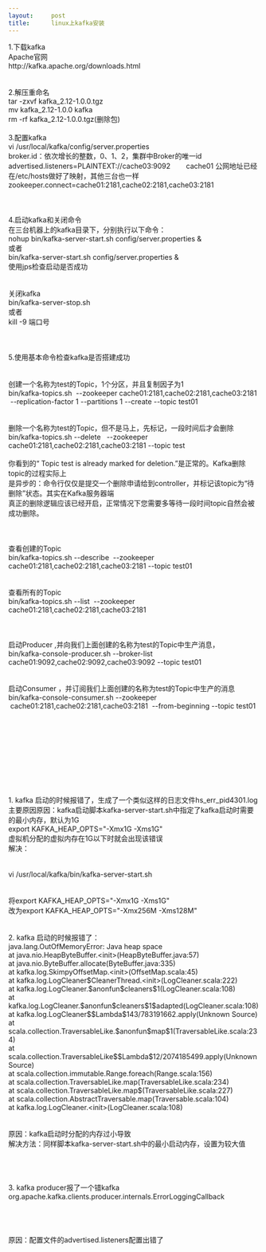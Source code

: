 ```yaml
---
layout:     post
title:      linux上kafka安装
---
```

<div id="article_content" class="article_content clearfix csdn-tracking-statistics" data-pid="blog" data-mod="popu_307" data-dsm="post">
								            <link rel="stylesheet" href="https://csdnimg.cn/release/phoenix/template/css/ck_htmledit_views-f76675cdea.css">
						<div class="htmledit_views" id="content_views">
                1.下载kafka <br><span>	</span>Apache官网<br><span>	</span>http://kafka.apache.org/downloads.html<br><br><br>2.解压重命名<br><span>	</span>tar -zxvf kafka_2.12-1.0.0.tgz<br><span>	</span>mv kafka_2.12-1.0.0 kafka<br><span>	</span>rm -rf kafka_2.12-1.0.0.tgz(删除包)<br><span>	</span><br>3.配置kafka<br><span>	</span>vi /usr/local/kafka/config/server.properties<br><span>	</span>broker.id：依次增长的整数，0、1、2，集群中Broker的唯一id<br><span>	</span>advertised.listeners=PLAINTEXT://cache03:9092        cache01 公网地址已经在/etc/hosts做好了映射，其他三台也一样<br><span>	</span>zookeeper.connect=cache01:2181,cache02:2181,cache03:2181<br><span>	</span><br><br><br>4.启动kafka和关闭命令<br><span>	</span>在三台机器上的kafka目录下，分别执行以下命令：<br><span>	</span>nohup bin/kafka-server-start.sh config/server.properties &amp;<br><span>	</span>或者<br><span>	</span>bin/kafka-server-start.sh config/server.properties &amp;<br><span>	</span>使用jps检查启动是否成功<br><span>	</span><br><span>	</span><br><span>	</span>关闭kafka <br><span>	</span>bin/kafka-server-stop.sh<br><span>	</span>或者<br><span>	</span>kill -9 端口号<br><span>	</span><br><br><br>5.使用基本命令检查kafka是否搭建成功<br><br><br><span>	</span>创建一个名称为test的Topic，1个分区，并且复制因子为1  <br><span>		</span>bin/kafka-topics.sh  --zookeeper cache01:2181,cache02:2181,cache03:2181  --replication-factor 1 --partitions 1 --create --topic test01<br><br><br><span>	</span>删除一个名称为test的Topic，但不是马上，先标记，一段时间后才会删除<span>	</span><br><span>		</span>bin/kafka-topics.sh --delete   --zookeeper cache01:2181,cache02:2181,cache03:2181 --topic test<br><span>		</span><br><span>		</span>你看到的“ Topic test is already marked for deletion.”是正常的。Kafka删除topic的过程实际上<br><span>		</span>是异步的：命令行仅仅是提交一个删除申请给到controller，并标记该topic为“待删除”状态。其实在Kafka服务器端<br><span>		</span>真正的删除逻辑应该已经开启，正常情况下您需要多等待一段时间topic自然会被成功删除。<br><br><br><span>		</span><br><span>	</span>查看创建的Topic  <br><span>		</span>bin/kafka-topics.sh --describe  --zookeeper cache01:2181,cache02:2181,cache03:2181 --topic test01<br><br><br><span>	</span>查看所有的Topic <span>	</span><br><span>		</span>bin/kafka-topics.sh --list  --zookeeper cache01:2181,cache02:2181,cache03:2181<br><br><br><span>		</span><br><span>	</span>启动Producer ,并向我们上面创建的名称为test的Topic中生产消息，  <br><span>		</span>bin/kafka-console-producer.sh --broker-list cache01:9092,cache02:9092,cache03:9092 --topic test01<br><br><br><span>	</span>启动Consumer ，并订阅我们上面创建的名称为test的Topic中生产的消息  <br><span>		</span>bin/kafka-console-consumer.sh --zookeeper  cache01:2181,cache02:2181,cache03:2181  --from-beginning --topic test01<br><br><br><br><br><br><br><br><br><br><br>1. kafka 启动的时候报错了，生成了一个类似这样的日志文件hs_err_pid4301.log<br><span>	</span>主要原因原因：kafka启动脚本kafka-server-start.sh中指定了kafka启动时需要的最小内存，默认为1G<br><span>	</span>export KAFKA_HEAP_OPTS="-Xmx1G -Xms1G"<br><span>	</span>虚拟机分配的虚拟内存在1G以下时就会出现该错误<br><span>	</span>解决：<br><br><br><span>	</span>vi /usr/local/kafka/bin/kafka-server-start.sh<br><br><br><span>	</span>将export KAFKA_HEAP_OPTS="-Xmx1G -Xms1G"<br><span>	</span>改为export KAFKA_HEAP_OPTS="-Xmx256M -Xms128M"<br><br><br>2. kafka 启动的时候报错了：<br>java.lang.OutOfMemoryError: Java heap space<br><span>	</span>at java.nio.HeapByteBuffer.&lt;init&gt;(HeapByteBuffer.java:57)<br><span>	</span>at java.nio.ByteBuffer.allocate(ByteBuffer.java:335)<br><span>	</span>at kafka.log.SkimpyOffsetMap.&lt;init&gt;(OffsetMap.scala:45)<br><span>	</span>at kafka.log.LogCleaner$CleanerThread.&lt;init&gt;(LogCleaner.scala:222)<br><span>	</span>at kafka.log.LogCleaner.$anonfun$cleaners$1(LogCleaner.scala:108)<br><span>	</span>at kafka.log.LogCleaner.$anonfun$cleaners$1$adapted(LogCleaner.scala:108)<br><span>	</span>at kafka.log.LogCleaner$$Lambda$143/783191662.apply(Unknown Source)<br><span>	</span>at scala.collection.TraversableLike.$anonfun$map$1(TraversableLike.scala:234)<br><span>	</span>at scala.collection.TraversableLike$$Lambda$12/2074185499.apply(Unknown Source)<br><span>	</span>at scala.collection.immutable.Range.foreach(Range.scala:156)<br><span>	</span>at scala.collection.TraversableLike.map(TraversableLike.scala:234)<br><span>	</span>at scala.collection.TraversableLike.map$(TraversableLike.scala:227)<br><span>	</span>at scala.collection.AbstractTraversable.map(Traversable.scala:104)<br><span>	</span>at kafka.log.LogCleaner.&lt;init&gt;(LogCleaner.scala:108)<br><br><br>原因：kafka启动时分配的内存过小导致<br>解决方法：同样脚本kafka-server-start.sh中的最小启动内存，设置为较大值<br><br><br><br><br>3. kafka producer报了一个错kafka org.apache.kafka.clients.producer.internals.ErrorLoggingCallback<br><br><br><br><br>原因：配置文件的advertised.listeners配置出错了<br><br><br><br><br><br><br><br>            </div>
                </div>